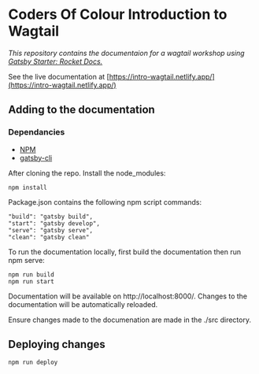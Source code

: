 # Coders Of Colour Introduction to Wagtail

_This repository contains the documentaion for a wagtail workshop using [Gatsby Starter: Rocket Docs.](https://www.gatsbyjs.org/starters/Rocketseat/gatsby-starter-rocket-docs/)_

See the live documentation at [https://intro-wagtail.netlify.app/](https://intro-wagtail.netlify.app/)

## Adding to the documentation

### Dependancies

- [NPM](https://www.npmjs.com/get-npm)
- [gatsby-cli](https://www.gatsbyjs.org/docs/quick-start/#install-the-gatsby-cli)

After cloning the repo. Install the node_modules:

```
npm install
```

Package.json contains the following npm script commands:

```
"build": "gatsby build",
"start": "gatsby develop",
"serve": "gatsby serve",
"clean": "gatsby clean"
```

To run the documentation locally, first build the documentation then run npm serve:
```
npm run build
npm run start
```

Documentation will be available on http://localhost:8000/. Changes to the documentation will be automatically reloaded.

Ensure changes made to the documenation are made in the ./src directory.

## Deploying changes

```
npm run deploy
```